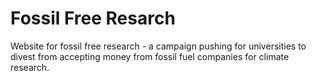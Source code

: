 # Fossil Free Resarch

Website for fossil free research - a campaign pushing for universities to divest from accepting money from fossil fuel companies for climate research.
